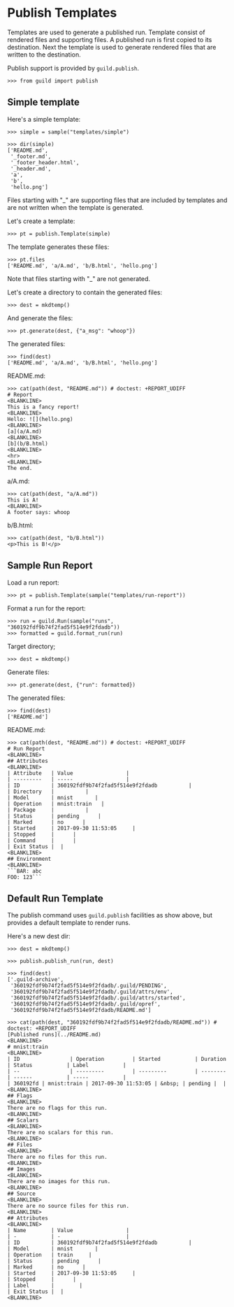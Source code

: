 # Publish Templates

Templates are used to generate a published run. Template consist of
rendered files and supporting files. A published run is first copied
to its destination. Next the template is used to generate rendered
files that are written to the destination.

Publish support is provided by `guild.publish`.

    >>> from guild import publish

## Simple template

Here's a simple template:

    >>> simple = sample("templates/simple")

    >>> dir(simple)
    ['README.md',
     '_footer.md',
     '_footer_header.html',
     '_header.md',
     'a',
     'b',
     'hello.png']

Files starting with "_" are supporting files that are included by
templates and are not written when the template is generated.

Let's create a template:

    >>> pt = publish.Template(simple)

The template generates these files:

    >>> pt.files
    ['README.md', 'a/A.md', 'b/B.html', 'hello.png']

Note that files starting with "_" are not generated.

Let's create a directory to contain the generated files:

    >>> dest = mkdtemp()

And generate the files:

    >>> pt.generate(dest, {"a_msg": "whoop"})

The generated files:

    >>> find(dest)
    ['README.md', 'a/A.md', 'b/B.html', 'hello.png']

README.md:

    >>> cat(path(dest, "README.md")) # doctest: +REPORT_UDIFF
    # Report
    <BLANKLINE>
    This is a fancy report!
    <BLANKLINE>
    Hello: ![](hello.png)
    <BLANKLINE>
    [a](a/A.md)
    <BLANKLINE>
    [b](b/B.html)
    <BLANKLINE>
    <hr>
    <BLANKLINE>
    The end.

a/A.md:

    >>> cat(path(dest, "a/A.md"))
    This is A!
    <BLANKLINE>
    A footer says: whoop

b/B.html:

    >>> cat(path(dest, "b/B.html"))
    <p>This is B!</p>

## Sample Run Report

Load a run report:

    >>> pt = publish.Template(sample("templates/run-report"))

Format a run for the report:

    >>> run = guild.Run(sample("runs", "360192fdf9b74f2fad5f514e9f2fdadb"))
    >>> formatted = guild.format_run(run)

Target directory;

    >>> dest = mkdtemp()

Generate files:

    >>> pt.generate(dest, {"run": formatted})

The generated files:

    >>> find(dest)
    ['README.md']

README.md:

    >>> cat(path(dest, "README.md")) # doctest: +REPORT_UDIFF
    # Run Report
    <BLANKLINE>
    ## Attributes
    <BLANKLINE>
    | Attribute   | Value                 |
    | ---------   | -----                 |
    | ID          | 360192fdf9b74f2fad5f514e9f2fdadb          |
    | Directory   |          |
    | Model       | mnist       |
    | Operation   | mnist:train   |
    | Package     |          |
    | Status      | pending      |
    | Marked      | no      |
    | Started     | 2017-09-30 11:53:05     |
    | Stopped     |      |
    | Command     |      |
    | Exit Status |  |
    <BLANKLINE>
    ## Environment
    <BLANKLINE>
    ```BAR: abc
    FOO: 123```

## Default Run Template

The publish command uses `guild.publish` facilities as show above, but
provides a default template to render runs.

Here's a new dest dir:

    >>> dest = mkdtemp()

    >>> publish.publish_run(run, dest)

    >>> find(dest)
    ['.guild-archive',
     '360192fdf9b74f2fad5f514e9f2fdadb/.guild/PENDING',
     '360192fdf9b74f2fad5f514e9f2fdadb/.guild/attrs/env',
     '360192fdf9b74f2fad5f514e9f2fdadb/.guild/attrs/started',
     '360192fdf9b74f2fad5f514e9f2fdadb/.guild/opref',
     '360192fdf9b74f2fad5f514e9f2fdadb/README.md']

    >>> cat(path(dest, "360192fdf9b74f2fad5f514e9f2fdadb/README.md")) # doctest: +REPORT_UDIFF
    [Published runs](../README.md)
    <BLANKLINE>
    # mnist:train
    <BLANKLINE>
    | ID                | Operation         | Started           | Duration           | Status           | Label           |
    | --                | ---------         | ---------         | --------           | ------           | -----           |
    | 360192fd | mnist:train | 2017-09-30 11:53:05 | &nbsp; | pending |  |
    <BLANKLINE>
    ## Flags
    <BLANKLINE>
    There are no flags for this run.
    <BLANKLINE>
    ## Scalars
    <BLANKLINE>
    There are no scalars for this run.
    <BLANKLINE>
    ## Files
    <BLANKLINE>
    There are no files for this run.
    <BLANKLINE>
    ## Images
    <BLANKLINE>
    There are no images for this run.
    <BLANKLINE>
    ## Source
    <BLANKLINE>
    There are no source files for this run.
    <BLANKLINE>
    ## Attributes
    <BLANKLINE>
    | Name        | Value                 |
    | -           | -                     |
    | ID          | 360192fdf9b74f2fad5f514e9f2fdadb          |
    | Model       | mnist       |
    | Operation   | train     |
    | Status      | pending      |
    | Marked      | no      |
    | Started     | 2017-09-30 11:53:05     |
    | Stopped     |      |
    | Label       |        |
    | Exit Status |  |
    <BLANKLINE>
